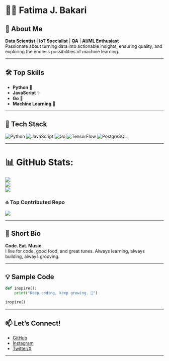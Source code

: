 # 👩‍💻 Fatima J. Bakari

## 🚀 About Me
**Data Scientist** | **IoT Specialist** | **QA** | **AI/ML Enthusiast**  
Passionate about turning data into actionable insights, ensuring quality, and exploring the endless possibilities of machine learning.

---

## 🛠️ Top Skills
- **Python** 🐍
- **JavaScript** ✨
- **Go** 🦫
- **Machine Learning** 🤖

---

## 🧰 Tech Stack

![Python](https://img.shields.io/badge/Python-3776AB?style=for-the-badge&logo=python&logoColor=white)
![JavaScript](https://img.shields.io/badge/JavaScript-F7DF1E?style=for-the-badge&logo=javascript&logoColor=black)
![Go](https://img.shields.io/badge/Go-00ADD8?style=for-the-badge&logo=go&logoColor=white)
![TensorFlow](https://img.shields.io/badge/TensorFlow-FF6F00?style=for-the-badge&logo=tensorflow&logoColor=white)
![PostgreSQL](https://img.shields.io/badge/PostgreSQL-316192?style=for-the-badge&logo=postgresql&logoColor=white)

---

# 📊 GitHub Stats:
![](https://github-readme-stats.vercel.app/api?username=Fatima1510&theme=dark&hide_border=false&include_all_commits=true&count_private=true)<br/>
![](https://nirzak-streak-stats.vercel.app/?user=Fatima1510&theme=dark&hide_border=false)<br/>
![](https://github-readme-stats.vercel.app/api/top-langs/?username=Fatima1510&theme=dark&hide_border=false&include_all_commits=true&count_private=true&layout=compact)

### 🔝 Top Contributed Repo
![](https://github-contributor-stats.vercel.app/api?username=Fatima1510&limit=5&theme=dark&combine_all_yearly_contributions=true)

---

## 🎵 Short Bio
**Code. Eat. Music.**  
I live for code, good food, and great tunes. Always learning, always building, always grooving.

---

## 💡 Sample Code

```python
def inspire():
    print("Keep coding, keep growing. 🚀")

inspire()
```

---

## 📫 Let’s Connect!
- [GitHub](https://github.com/Fatima1510)
- [Instagram](https://www.instagram.com/_fa.teeemah_/)
- [Twitter/X](https://x.com/lifeofdahlia)

---
